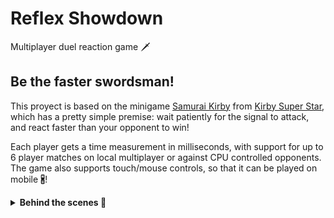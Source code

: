 # Reflex Showdown

Multiplayer duel reaction game 🗡️

## Be the faster swordsman!

This proyect is based on the minigame [Samurai Kirby](https://kirby.fandom.com/wiki/Samurai_Kirby) from [Kirby Super Star](https://en.wikipedia.org/wiki/Kirby_Super_Star), which has a pretty simple premise: wait patiently for the signal to attack, and react faster than your opponent to win!

Each player gets a time measurement in milliseconds, with support for up to 6 player matches on local multiplayer or against CPU controlled opponents. The game also supports touch/mouse controls, so that it can be played on mobile 🖁!

<details>
<summary><b>Behind the scenes 🎥</b></summary>
Having played the original game in my childhood, one night on christmas 2019 while hanging out with friends we saw the original Kirby Super Star available on the Nintendo Switch online service. We were puzzled to find out that Samurai Kirby worked kinda well as a party game, but was of course lacking features to support that, so I set out to make a simple browser clone of it!
 <br> <br>
However, as the new year came around, so did my finals, and what little code I stubbed on this repo stagnated here collecting dust. Now, over 3 years later, here stands a finished and improved version!
</details>





